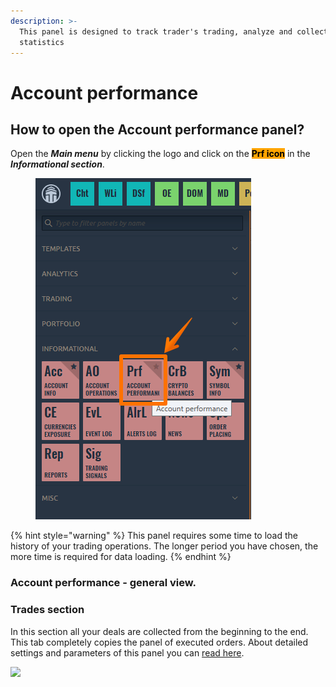 ```yaml
---
description: >-
  This panel is designed to track trader's trading, analyze and collect
  statistics
---
```


# Account performance

## How to open the Account performance panel?

Open the _**Main menu**_ by clicking the logo and click on the <mark style="background-color:orange;">**Prf icon**</mark> in the _**Informational section**_.

<figure><img src="../.gitbook/assets/image.png" alt=""><figcaption></figcaption></figure>

{% hint style="warning" %}
This panel requires some time to load the history of your trading operations. The longer period you have chosen, the more time is required for data loading.
{% endhint %}

### Account performance - general view.







### Trades section

In this section all your deals are collected from the beginning to the end.  This tab completely copies the panel of executed orders. About detailed settings and parameters of this panel you can [read here](../portfolio-panels/orders-history.md).

![](<../.gitbook/assets/image (278).png>)
